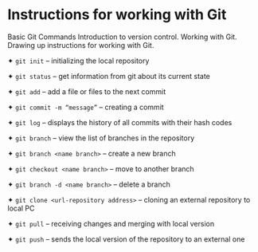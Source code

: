 # Instructions for working with Git

Basic Git Commands Introduction to version control. 
Working with Git. 
Drawing up instructions for working with Git.

✦ ```git init``` – initializing the local repository

✦ ```git status``` – get information from git about its current state

✦ ```git add``` – add a file or files to the next commit

✦ ```git commit -m “message”``` – creating a commit

✦ ```git log``` – displays the history of all commits with their hash codes

✦ ```git branch``` – view the list of branches in the repository

✦ ```git branch <name branch>``` – create a new branch

✦ ```git checkout <name branch>``` – move to another branch

✦ ```git branch -d <name branch>``` – delete a branch

✦ ```git clone <url-repository address>``` – cloning an external repository to
local PC

✦ ```git pull``` – receiving changes and merging with local version

✦ ```git push``` – sends the local version of the repository to an external one